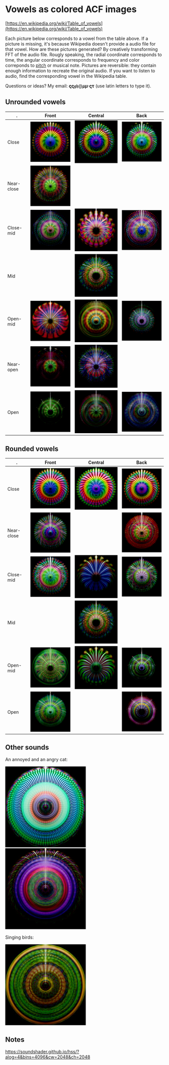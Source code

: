 # Vowels as colored ACF images

[https://en.wikipedia.org/wiki/Table_of_vowels](https://en.wikipedia.org/wiki/Table_of_vowels)

Each picture below corresponds to a vowel from the table above. If a picture is missing, it's because Wikipedia doesn't provide a audio file for that vowel. How are these pictures generated? By creatively transforming FFT of the audio file. Rougly speaking, the radial coordinate corresponds to time, the angular coordinate corresponds to frequency and color correponds to [pitch](https://en.wikipedia.org/wiki/Pitch_%28music%29) or musical note. Pictures are reversible: they contain enough information to recreate the original audio. If you want to listen to audio, find the corresponding vowel in the Wikipedia table.

Questions or ideas? My email: 𝛓𝛓𝖌𝖍@𝝁𝝁·𝛓𝛕 (use latin letters to type it).

## Unrounded vowels

 . | Front | Central | Back
-- | ----- | ------- | ----
Close | [![](pics/rgb/256/cfu.jpg)](pics/rgb/cfu.jpg) | [![](pics/rgb/256/ccu.jpg)](pics/rgb/ccu.jpg) | [![](pics/rgb/256/cbu.jpg)](pics/rgb/cbu.jpg)
Near-close | [![](pics/rgb/256/ncnfu.jpg)](pics/rgb/ncnfu.jpg) | | 
Close-mid | [![](pics/rgb/256/cmfu.jpg)](pics/rgb/cmfu.jpg) | [![](pics/rgb/256/cmcu.jpg)](pics/rgb/cmcu.jpg) | [![](pics/rgb/256/cmbu.jpg)](pics/rgb/cmbu.jpg)
Mid | | [![](pics/rgb/256/mc.jpg)](pics/rgb/mc.jpg) |
Open-mid | [![](pics/rgb/256/omfu.jpg)](pics/rgb/omfu.jpg) | [![](pics/rgb/256/omcu.jpg)](pics/rgb/omcu.jpg) | [![](pics/rgb/256/ombu.jpg)](pics/rgb/ombu.jpg)
Near-open | [![](pics/rgb/256/nofu.jpg)](pics/rgb/nofu.jpg) | [![](pics/rgb/256/nocu.jpg)](pics/rgb/nocu.jpg) |
Open | [![](pics/rgb/256/ofu.jpg)](pics/rgb/ofu.jpg) | [![](pics/rgb/256/ocu.jpg)](pics/rgb/ocu.jpg)  | [![](pics/rgb/256/obu.jpg)](pics/rgb/obu.jpg)

## Rounded vowels

 . | Front | Central | Back
-- | ----- | ------- | ----
Close | [![](pics/rgb/256/cfr.jpg)](pics/rgb/cfr.jpg) | [![](pics/rgb/256/ccr.jpg)](pics/rgb/ccr.jpg) | [![](pics/rgb/256/cbr.jpg)](pics/rgb/cbr.jpg)
Near-close | [![](pics/rgb/256/ncnfr.jpg)](pics/rgb/ncnfr.jpg) | | [![](pics/rgb/256/ncnbr.jpg)](pics/rgb/ncnbr.jpg)
Close-mid | [![](pics/rgb/256/cmfr.jpg)](pics/rgb/cmfr.jpg) | [![](pics/rgb/256/cmcr.jpg)](pics/rgb/cmcr.jpg) | [![](pics/rgb/256/cmbr.jpg)](pics/rgb/cmbr.jpg)
Mid | | [![](pics/rgb/256/mc.jpg)](pics/rgb/mc.jpg) |
Open-mid | [![](pics/rgb/256/omfr.jpg)](pics/rgb/omfr.jpg) | [![](pics/rgb/256/omcr.jpg)](pics/rgb/omcr.jpg) | [![](pics/rgb/256/ombr.jpg)](pics/rgb/ombr.jpg)
Open | [![](pics/rgb/256/ofr.jpg)](pics/rgb/ofr.jpg) |  | [![](pics/rgb/256/obr.jpg)](pics/rgb/obr.jpg)

## Other sounds

An annoyed and an angry cat:

[![](pics/rgb/256/cat_demand.jpg)](pics/rgb/cat_demand.jpg) [![](pics/rgb/256/cat_anger.jpg)](pics/rgb/cat_anger.jpg)

Singing birds:

[![](pics/rgb/256/birds.jpg)](pics/rgb/birds.jpg)

## Notes

https://soundshader.github.io/hss/?alog=4&bins=4096&cw=2048&ch=2048